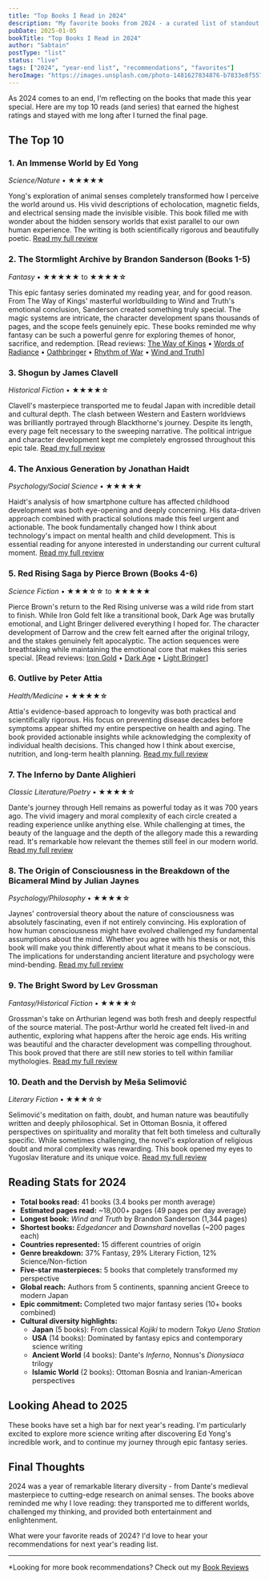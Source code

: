 ```yaml
---
title: "Top Books I Read in 2024"
description: "My favorite books from 2024 - a curated list of standout reads that made this year memorable"
pubDate: 2025-01-05
bookTitle: "Top Books I Read in 2024"
author: "Sabtain"
postType: "list"
status: "live"
tags: ["2024", "year-end list", "recommendations", "favorites"]
heroImage: "https://images.unsplash.com/photo-1481627834876-b7833e8f5570?ixlib=rb-4.0.3&ixid=M3wxMjA3fDB8MHxwaG90by1wYWdlfHx8fGVufDB8fHx8fA%3D%3D&auto=format&fit=crop&w=2070&q=80"
---
```


As 2024 comes to an end, I'm reflecting on the books that made this year special. Here are my top 10 reads (and series) that earned the highest ratings and stayed with me long after I turned the final page.

## The Top 10

### 1. **An Immense World** by Ed Yong
*Science/Nature* • **★★★★★**

Yong's exploration of animal senses completely transformed how I perceive the world around us. His vivid descriptions of echolocation, magnetic fields, and electrical sensing made the invisible visible. This book filled me with wonder about the hidden sensory worlds that exist parallel to our own human experience. The writing is both scientifically rigorous and beautifully poetic. [Read my full review](/blog/2024/10/13/an-immense-world-how-animal-senses-reveal-the-hidden-realms-around-us/)

### 2. **The Stormlight Archive** by Brandon Sanderson (Books 1-5)
*Fantasy* • **★★★★★** to **★★★★☆**

This epic fantasy series dominated my reading year, and for good reason. From The Way of Kings' masterful worldbuilding to Wind and Truth's emotional conclusion, Sanderson created something truly special. The magic systems are intricate, the character development spans thousands of pages, and the scope feels genuinely epic. These books reminded me why fantasy can be such a powerful genre for exploring themes of honor, sacrifice, and redemption. [Read reviews: [The Way of Kings](/blog/2024/05/08/the-way-of-kings-the-stormlight-archive-1/) • [Words of Radiance](/blog/2024/07/12/words-of-radiance-the-stormlight-archive-2/) • [Oathbringer](/blog/2024/07/28/oathbringer-the-stormlight-archive-3/) • [Rhythm of War](/blog/2024/09/12/rhythm-of-war-the-stormlight-archive-4/) • [Wind and Truth](/blog/2024/12/28/wind-and-truth-the-stormlight-archive-5/)]

### 3. **Shogun** by James Clavell
*Historical Fiction* • **★★★★☆**

Clavell's masterpiece transported me to feudal Japan with incredible detail and cultural depth. The clash between Western and Eastern worldviews was brilliantly portrayed through Blackthorne's journey. Despite its length, every page felt necessary to the sweeping narrative. The political intrigue and character development kept me completely engrossed throughout this epic tale. [Read my full review](/blog/2024/06/19/shogun-asian-saga/)

### 4. **The Anxious Generation** by Jonathan Haidt
*Psychology/Social Science* • **★★★★★**

Haidt's analysis of how smartphone culture has affected childhood development was both eye-opening and deeply concerning. His data-driven approach combined with practical solutions made this feel urgent and actionable. The book fundamentally changed how I think about technology's impact on mental health and child development. This is essential reading for anyone interested in understanding our current cultural moment. [Read my full review](/blog/2024/08/11/the-anxious-generation-how-the-great-rewiring-of-childhood-caused-an-epidemic-of-mental-illness/)

### 5. **Red Rising Saga** by Pierce Brown (Books 4-6)
*Science Fiction* • **★★★☆☆** to **★★★★★**

Pierce Brown's return to the Red Rising universe was a wild ride from start to finish. While Iron Gold felt like a transitional book, Dark Age was brutally emotional, and Light Bringer delivered everything I hoped for. The character development of Darrow and the crew felt earned after the original trilogy, and the stakes genuinely felt apocalyptic. The action sequences were breathtaking while maintaining the emotional core that makes this series special. [Read reviews: [Iron Gold](/blog/2024/04/12/iron-gold-red-rising-saga-4/) • [Dark Age](/blog/2024/04/20/dark-age-red-rising-saga-5/) • [Light Bringer](/blog/2024/04/26/light-bringer-red-rising-saga-6/)]

### 6. **Outlive** by Peter Attia
*Health/Medicine* • **★★★★☆**

Attia's evidence-based approach to longevity was both practical and scientifically rigorous. His focus on preventing disease decades before symptoms appear shifted my entire perspective on health and aging. The book provided actionable insights while acknowledging the complexity of individual health decisions. This changed how I think about exercise, nutrition, and long-term health planning. [Read my full review](/blog/2024/02/04/outlive-the-science-art-of-longevity/)

### 7. **The Inferno** by Dante Alighieri
*Classic Literature/Poetry* • **★★★★☆**

Dante's journey through Hell remains as powerful today as it was 700 years ago. The vivid imagery and moral complexity of each circle created a reading experience unlike anything else. While challenging at times, the beauty of the language and the depth of the allegory made this a rewarding read. It's remarkable how relevant the themes still feel in our modern world. [Read my full review](/blog/2024/01/07/the-inferno/)

### 8. **The Origin of Consciousness in the Breakdown of the Bicameral Mind** by Julian Jaynes
*Psychology/Philosophy* • **★★★★☆**

Jaynes' controversial theory about the nature of consciousness was absolutely fascinating, even if not entirely convincing. His exploration of how human consciousness might have evolved challenged my fundamental assumptions about the mind. Whether you agree with his thesis or not, this book will make you think differently about what it means to be conscious. The implications for understanding ancient literature and psychology were mind-bending. [Read my full review](/blog/2024/06/30/the-origin-of-consciousness-in-the-breakdown-of-the-bicameral-mind/)

### 9. **The Bright Sword** by Lev Grossman
*Fantasy/Historical Fiction* • **★★★★☆**

Grossman's take on Arthurian legend was both fresh and deeply respectful of the source material. The post-Arthur world he created felt lived-in and authentic, exploring what happens after the heroic age ends. His writing was beautiful and the character development was compelling throughout. This book proved that there are still new stories to tell within familiar mythologies. [Read my full review](/blog/2024/08/27/the-bright-sword/)

### 10. **Death and the Dervish** by Meša Selimović
*Literary Fiction* • **★★★☆☆**

Selimović's meditation on faith, doubt, and human nature was beautifully written and deeply philosophical. Set in Ottoman Bosnia, it offered perspectives on spirituality and morality that felt both timeless and culturally specific. While sometimes challenging, the novel's exploration of religious doubt and moral complexity was rewarding. This book opened my eyes to Yugoslav literature and its unique voice. [Read my full review](/blog/2024/01/22/death-and-the-dervish/)

## Reading Stats for 2024

- **Total books read:** 41 books (3.4 books per month average)
- **Estimated pages read:** ~18,000+ pages (49 pages per day average)
- **Longest book:** *Wind and Truth* by Brandon Sanderson (1,344 pages)
- **Shortest books:** *Edgedancer* and *Dawnshard* novellas (~200 pages each)
- **Countries represented:** 15 different countries of origin
- **Genre breakdown:** 37% Fantasy, 29% Literary Fiction, 12% Science/Non-fiction
- **Five-star masterpieces:** 5 books that completely transformed my perspective
- **Global reach:** Authors from 5 continents, spanning ancient Greece to modern Japan
- **Epic commitment:** Completed two major fantasy series (10+ books combined)
- **Cultural diversity highlights:** 
  - **Japan** (5 books): From classical *Kojiki* to modern *Tokyo Ueno Station*
  - **USA** (14 books): Dominated by fantasy epics and contemporary science writing
  - **Ancient World** (4 books): Dante's *Inferno*, Nonnus's *Dionysiaca* trilogy
  - **Islamic World** (2 books): Ottoman Bosnia and Iranian-American perspectives

## Looking Ahead to 2025

These books have set a high bar for next year's reading. I'm particularly excited to explore more science writing after discovering Ed Yong's incredible work, and to continue my journey through epic fantasy series.

## Final Thoughts

2024 was a year of remarkable literary diversity - from Dante's medieval masterpiece to cutting-edge research on animal senses. The books above reminded me why I love reading: they transported me to different worlds, challenged my thinking, and provided both entertainment and enlightenment.

What were your favorite reads of 2024? I'd love to hear your recommendations for next year's reading list.

---

*Looking for more book recommendations? Check out my [Book Reviews](/book-reviews/)